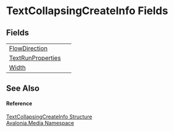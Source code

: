 # TextCollapsingCreateInfo Fields




## Fields
<table>
<tr>
<td><a href="F_Avalonia_Media_TextCollapsingCreateInfo_FlowDirection">FlowDirection</a></td>
<td> </td>
</tr>
<tr>
<td><a href="F_Avalonia_Media_TextCollapsingCreateInfo_TextRunProperties">TextRunProperties</a></td>
<td> </td>
</tr>
<tr>
<td><a href="F_Avalonia_Media_TextCollapsingCreateInfo_Width">Width</a></td>
<td> </td>
</tr>
</table>

## See Also


#### Reference
<a href="T_Avalonia_Media_TextCollapsingCreateInfo">TextCollapsingCreateInfo Structure</a>  
<a href="N_Avalonia_Media">Avalonia.Media Namespace</a>  
